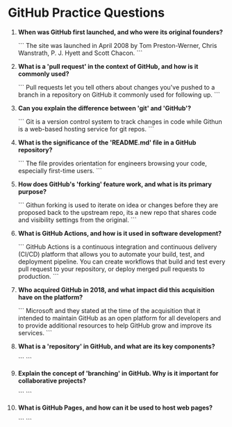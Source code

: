 # GitHub Practice Questions

1. **When was GitHub first launched, and who were its original founders?**

   \`\`\`
   The site was launched in April 2008 by Tom Preston-Werner, Chris Wanstrath, P. J. Hyett and Scott Chacon.
   \`\`\`

2. **What is a 'pull request' in the context of GitHub, and how is it commonly used?**

   \`\`\`
   Pull requests let you tell others about changes you've pushed to a branch in a repository on GitHub it commonly used for following up.
   \`\`\`

3. **Can you explain the difference between 'git' and 'GitHub'?**

   \`\`\`
   Git is a version control system to track changes in code while Githun is a web-based hosting service for git repos.
   \`\`\`

4. **What is the significance of the 'README.md' file in a GitHub repository?**

   \`\`\`
   The file provides orientation for engineers browsing your code, especially first-time users.
   \`\`\`

5. **How does GitHub's 'forking' feature work, and what is its primary purpose?**

   \`\`\`
   Githun forking is used to iterate on idea or changes before they are proposed back to the upstream repo, its a new repo that shares code and visibility settings from the original.
   \`\`\`

6. **What is GitHub Actions, and how is it used in software development?**

   \`\`\`
   GitHub Actions is a continuous integration and continuous delivery (CI/CD) platform that allows you to automate your build, test, and deployment pipeline. You can create workflows that build and test every pull request to your repository, or deploy merged pull requests to production.
   \`\`\`

7. **Who acquired GitHub in 2018, and what impact did this acquisition have on the platform?**

   \`\`\`
   Microsoft and they stated at the time of the acquisition that it intended to maintain GitHub as an open platform for all developers and to provide additional resources to help GitHub grow and improve its services.
   \`\`\`

8. **What is a 'repository' in GitHub, and what are its key components?**

   \`\`\`
   \`\`\`

9. **Explain the concept of 'branching' in GitHub. Why is it important for collaborative projects?**

   \`\`\`
   \`\`\`

10. **What is GitHub Pages, and how can it be used to host web pages?**

    \`\`\`
    \`\`\`


